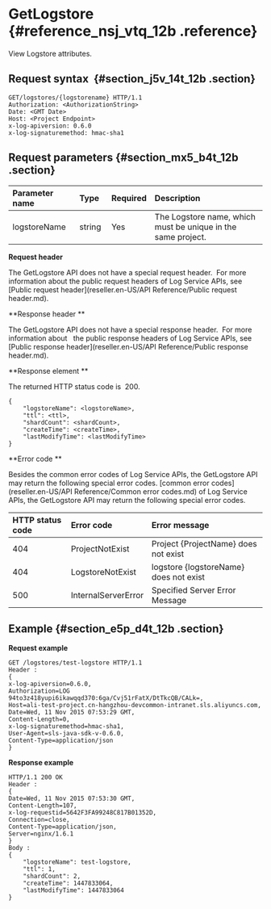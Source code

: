 # GetLogstore  {#reference_nsj_vtq_12b .reference}

View Logstore attributes.

## Request syntax  {#section_j5v_14t_12b .section}

```
GET/logstores/{logstorename} HTTP/1.1
Authorization: <AuthorizationString> 
Date: <GMT Date>
Host: <Project Endpoint>
x-log-apiversion: 0.6.0
x-log-signaturemethod: hmac-sha1
```

## Request parameters {#section_mx5_b4t_12b .section}

|Parameter name |Type |Required|Description |
|:--------------|:----|:-------|:-----------|
|logstoreName |string |Yes |The Logstore name, which must be unique in the same project.|

**Request header**

The GetLogstore API does not have a special request header.  For more information about the public request headers of Log Service APIs, see [Public request header](reseller.en-US/API Reference/Public request header.md).

**Response header **

The GetLogstore API does not have a special response header.  For more information about   the public response headers of Log Service APIs, see [Public response header](reseller.en-US/API Reference/Public response header.md).

**Response element **

The returned HTTP status code is  200.

```
{
    "logstoreName": <logstoreName>,
    "ttl": <ttl>,
    "shardCount": <shardCount>,
    "createTime": <createTime>,
    "lastModifyTime": <lastModifyTime>
}
```

**Error code **

Besides the common error codes of Log Service APIs, the GetLogstore API may return the following special error codes. [common error codes](reseller.en-US/API Reference/Common error codes.md) of Log Service APIs, the GetLogstore API may return the following special error codes.

|HTTP status code |Error code |Error message|
|:----------------|:----------|:------------|
|404 |ProjectNotExist |Project \{ProjectName\} does not exist|
|404 |LogstoreNotExist |logstore \{logstoreName\} does not exist|
|500 |InternalServerError|Specified Server Error Message|

## Example {#section_e5p_d4t_12b .section}

**Request example**

```
GET /logstores/test-logstore HTTP/1.1
Header :
{
x-log-apiversion=0.6.0,
Authorization=LOG 94to3z418yupi6ikawqqd370:6ga/Cvj51rFatX/DtTkcQB/CALk=,
Host=ali-test-project.cn-hangzhou-devcommon-intranet.sls.aliyuncs.com,
Date=Wed, 11 Nov 2015 07:53:29 GMT,
Content-Length=0,
x-log-signaturemethod=hmac-sha1,
User-Agent=sls-java-sdk-v-0.6.0,
Content-Type=application/json
}
```

**Response example**

```
HTTP/1.1 200 OK
Header :
{
Date=Wed, 11 Nov 2015 07:53:30 GMT,
Content-Length=107,
x-log-requestid=5642F3FA99248C817B01352D,
Connection=close,
Content-Type=application/json,
Server=nginx/1.6.1
}
Body :
{
    "logstoreName": test-logstore,
    "ttl": 1,
    "shardCount": 2,
    "createTime": 1447833064,
    "lastModifyTime": 1447833064
}
```

